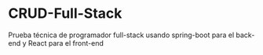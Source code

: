 # CRUD-Full-Stack
Prueba técnica de programador full-stack usando spring-boot para el back-end y React para el front-end 
